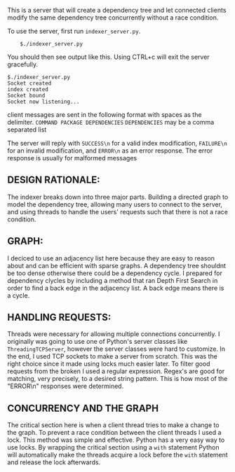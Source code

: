 This is a server that will create a dependency tree and let connected clients modify the same dependency tree concurrently without a race condition.

To use the server, first run `indexer_server.py`. 
		
		$./indexer_server.py

You should then see output like this. Using CTRL+c will exit the server gracefully.

	$./indexer_server.py
	Socket created
	index created
	Socket bound
	Socket now listening...

client messages are sent in the following format with spaces as the delimiter.
`COMMAND PACKAGE DEPENDENCIES`
`DEPENDENCIES` may be a comma separated list

The server will reply with `SUCCESS\n` for a valid index modification, `FAILURE\n` for an invalid modification, and `ERROR\n` as an error response. The error response is usually for malformed messages

## DESIGN RATIONALE:
The indexer breaks down into three major parts. Building a directed graph to model the dependency tree, allowing many users to connect to the server, and using threads to handle the users' requests such that there is not a race condition.

## GRAPH:
I deciced to use an adjacency list here because they are easy to reason about and can be efficient with sparse graphs. A dependency tree shouldnt be too dense otherwise there could be a dependency cycle. I prepared for dependency clycles by including a method that ran Depth First Search in order to find a back edge in the adjacency list. A back edge means there is a cycle.

## HANDLING REQUESTS:
Threads were necessary for allowing multiple connections concurrently. I originally was going to use one of Python's server classes like `ThreadingTCPServer`, however the server classes were hard to customize. In the end, I used TCP sockets to make a server from scratch. This was the right choice since it made using locks much easier later. To filter good requests from the broken I used a regular expression. Regex's are good for matching, very precisely, to a desired string pattern. This is how most of the "ERROR\n" responses were determined.

## CONCURRENCY AND THE GRAPH
The critical section here is when a client thread tries to make a change to the graph. To prevent a race condition between the client threads I used a lock. This method was simple and effective. Python has a very easy way to use locks. By wrapping the critical section using a `with` statement Python will automatically make the threads acquire a lock before the `with` statement and release the lock afterwards.
